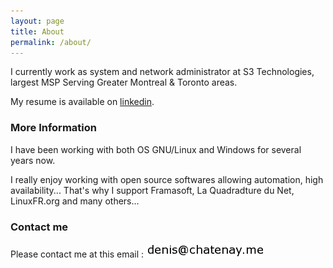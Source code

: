 ```yaml
---
layout: page
title: About
permalink: /about/
---
```


I currently work as system and network administrator at S3 Technologies, largest MSP Serving Greater
Montreal & Toronto areas.

My resume is available on [linkedin](https://www.linkedin.com/in/denischatenay).

### More Information

I have been working with both OS GNU/Linux and Windows for several years now.

I really enjoy working with open source softwares allowing automation, high availability... That's why I support Framasoft, La Quadradture du Net, LinuxFR.org and many others...

### Contact me

Please contact me at this email : ![email](https://raw.githubusercontent.com/denischatenay/denischatenay.github.io/master/images/email.png)
